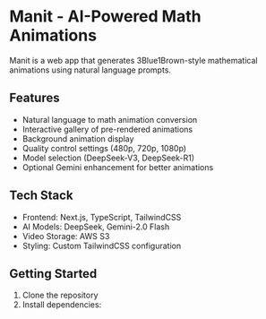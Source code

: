 # Manit - AI-Powered Math Animations

Manit is a web app that generates 3Blue1Brown-style mathematical animations using natural language prompts.

## Features

- Natural language to math animation conversion
- Interactive gallery of pre-rendered animations
- Background animation display
- Quality control settings (480p, 720p, 1080p)
- Model selection (DeepSeek-V3, DeepSeek-R1)
- Optional Gemini enhancement for better animations

## Tech Stack

- Frontend: Next.js, TypeScript, TailwindCSS
- AI Models: DeepSeek, Gemini-2.0 Flash
- Video Storage: AWS S3
- Styling: Custom TailwindCSS configuration

## Getting Started

1. Clone the repository
2. Install dependencies:
